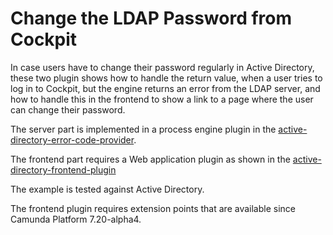 # Change the LDAP Password from Cockpit

In case users have to change their password regularly in Active Directory, these
two plugin shows how to handle the return value, when a user tries to log in to
Cockpit, but the engine returns an error from the LDAP server, and how to handle
this in the frontend to show a link to a page where the user can change their
password.

The server part is implemented in a process engine plugin in the
[active-directory-error-code-provider](active-directory-error-code-provider/).

The frontend part requires a Web application plugin as shown in the
[active-directory-frontend-plugin](active-directory-frontend-plugin/)

The example is tested against Active Directory.

The frontend plugin requires extension points that are available since Camunda
Platform 7.20-alpha4.
